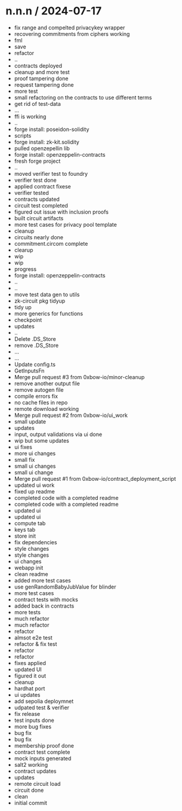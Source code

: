 

n.n.n / 2024-07-17
==================

  * fix range and compelted privacykey wrapper
  * recovering commitments from ciphers working
  * fml
  * save
  * refactor
  * ..
  * contracts deployed
  * cleanup and more test
  * proof tampering done
  * request tampering done
  * more test
  * small refactoring on the contracts to use different terms
  * get rid of test-data
  * ...
  * ffi is working
  * ..
  * forge install: poseidon-solidity
  * scripts
  * forge install: zk-kit.solidity
  * pulled openzepellin lib
  * forge install: openzeppelin-contracts
  * fresh forge project
  * ..
  * moved verifier test to foundry
  * verifier test done
  * applied contract fixese
  * verifier tested
  * contracts updated
  * circuit test completed
  * figured out issue with inclusion proofs
  * built circuit artifacts
  * more test cases for privacy pool template
  * cleanup
  * circuits nearly done
  * commitment.circom complete
  * clearup
  * wip
  * wip
  * progress
  * forge install: openzeppelin-contracts
  * ..
  * ..
  * move test data gen to utils
  * zk-circuit pkg tidyup
  * tidy up
  * more generics for functions
  * checkpoint
  * updates
  * ..
  * Delete .DS_Store
  * remove .DS_Store
  * ...
  * ...
  * Update config.ts
  * GetInputsFn
  * Merge pull request #3 from 0xbow-io/minor-cleanup
  * remove another output file
  * remove autogen file
  * compile errors fix
  * no cache files in repo
  * remote download working
  * Merge pull request #2 from 0xbow-io/ui_work
  * small update
  * updates
  * input, output validations via ui done
  * wip but some updates
  * ui fixes
  * more ui changes
  * small fix
  * small ui changes
  * small ui change
  * Merge pull request #1 from 0xbow-io/contract_deployment_script
  * updated ui work
  * fixed up readme
  * completed code with a completed readme
  * completed code with a completed readme
  * updated ui
  * updated ui
  * compute tab
  * keys tab
  * store init
  * fix dependencies
  * style changes
  * style changes
  * ui changes
  * webapp init
  * clean readme
  * added more test cases
  * use genRandomBabyJubValue for blinder
  * more test cases
  * contract tests with mocks
  * added back in contracts
  * more tests
  * much refactor
  * much refactor
  * refactor
  * almsot e2e test
  * refactor & fix test
  * refactor
  * refactor
  * fixes applied
  * updated UI
  * figured it out
  * cleanup
  * hardhat port
  * ui updates
  * add sepolia deploymnet
  * udpated test & verifier
  * fix release
  * test inputs done
  * more bug fixes
  * bug fix
  * bug fix
  * membership proof done
  * contract test complete
  * mock inputs generated
  * salt2 working
  * contract updates
  * updates
  * remote circuit load
  * circuit done
  * clean
  * initial commit
